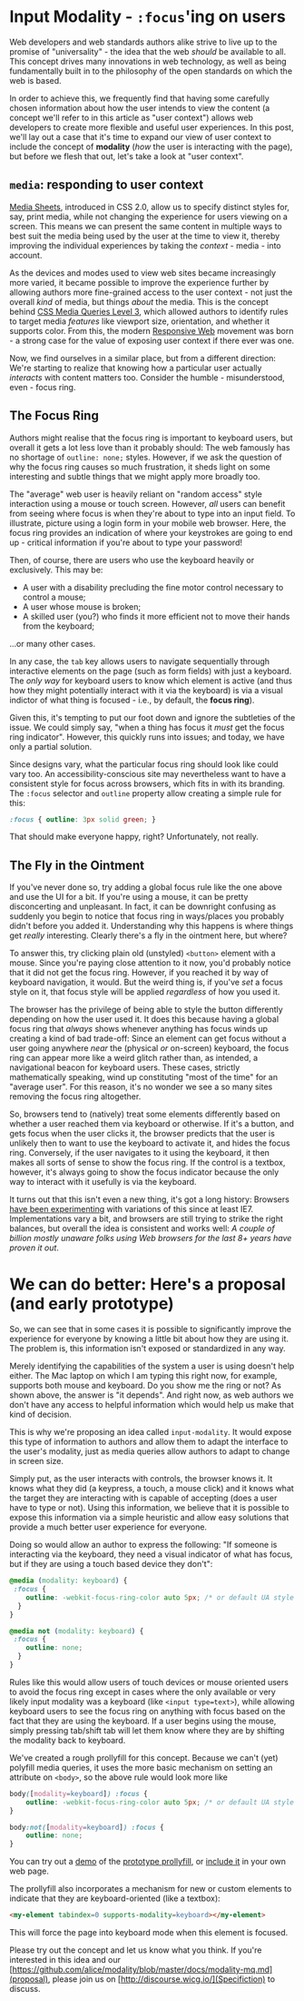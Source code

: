 # Input Modality - `:focus`'ing on users

Web developers and web standards authors alike strive to live up to the promise of "universality" - the idea that the web _should_ be available to all. This concept drives many innovations in web technology, as well as being fundamentally built in to the philosophy of the open standards on which the web is based.

In order to achieve this, we frequently find that having some carefully chosen information about how the user intends to view the content (a concept we'll refer to in this article as "user context") allows web developers to create more flexible and useful user experiences. In this post, we'll lay out a case that it's time to expand our view of user context to include the concept of __modality__ (_how_ the user is interacting with the page), but before we flesh that out, let's take a look at "user context".

## `media`: responding to user context
[Media Sheets](http://www.w3.org/TR/CSS21/media.html#media-sheets), introduced in CSS 2.0, allow us to specify distinct styles for, say, print media, while not changing the experience for users viewing on a screen. This means we can present the same content in multiple ways to best suit the media being used by the user at the time to view it, thereby improving the individual  experiences by taking the _context_ - media - into account.

As the devices and modes used to view web sites became increasingly more varied, it became possible to improve the experience further by allowing authors more fine-grained access to the user context - not just the overall _kind_ of media, but things _about_ the media. This is the concept behind [CSS Media Queries Level 3](http://www.w3.org/TR/css3-mediaqueries/), which allowed authors to identify rules to target media _features_ like viewport size, orientation, and whether it supports color. From this, the modern [Responsive Web](http://alistapart.com/article/responsive-web-design) movement was born - a strong case for the value of exposing user context if there ever was one.

Now, we find ourselves in a similar place, but from a different direction:  We're starting to realize that knowing how a particular user actually _interacts_ with content matters too. Consider the humble - misunderstood, even - focus ring.

## The Focus Ring
Authors might realise that the focus ring is important to keyboard users, but overall it gets a lot less love than it probably should: The web famously has no shortage of `outline: none;` styles. However, if we ask the question of why the focus ring causes so much frustration, it sheds light on some interesting and subtle things that we might apply more broadly too.

The "average" web user is heavily reliant on "random access" style interaction using a mouse or touch screen. However, _all_ users can benefit from seeing where focus is when they're about to type into an input field. To illustrate, picture using a login form in your mobile web browser. Here, the focus ring provides an indication of where your keystrokes are going to end up - critical information if you're about to type your password!

Then, of course, there are users who use the keyboard heavily or exclusively. This may be:
* A user with a disability precluding the fine motor control necessary to control a mouse;
* A user whose mouse is broken;
* A skilled user (you?) who finds it more efficient not to move their hands from the keyboard;

...or many other cases. 
 
In any case, the `tab` key allows users to navigate sequentially through interactive elements on the page (such as form fields) with just a keyboard. The _only way_ for keyboard users to know which element is active (and thus how they might potentially interact with it via the keyboard) is via a visual indictor of what thing is focused - i.e., by default, the __focus ring__).

Given this, it's tempting to put our foot down and ignore the subtleties of the issue.  We could simply say, "when a thing has focus it *must* get the focus ring indicator". However, this quickly runs into issues; and today, we have only a partial solution.

Since designs vary, what the particular focus ring should look like could vary too. An accessibility-conscious site may nevertheless want to have a consistent style for focus across browsers, which fits in with its branding. The `:focus` selector and `outline` property allow creating a simple rule for this:

```css
:focus { outline: 3px solid green; }
```

That should make everyone happy, right?  Unfortunately, not really.

## The Fly in the Ointment
If you've never done so, try adding a global focus rule like the one above and use the UI for a bit.  If you're using a mouse, it can be pretty disconcerting and unpleasant. In fact, it can be downright confusing as suddenly you begin to notice that focus ring in ways/places you probably didn't before you added it. Understanding why this happens is where things get _really_ interesting. Clearly there's a fly in the ointment here, but where?
 
To answer this, try clicking plain old (unstyled) `<button>` element with a mouse. Since you're paying close attention to it now, you'd probably notice that it did not get the focus ring. However, if you reached it by way of keyboard navigation, it would. But the weird thing is, if you've _set_ a focus style on it, that focus style will be applied _regardless_ of how you used it.

The browser has the privilege of being able to style the button differently depending on how the user used it. It does this because having a global focus ring that _always_ shows whenever anything has focus winds up creating a kind of bad trade-off: Since an element can get focus without a user going anywhere _near_ the (physical _or_ on-screen) keyboard, the focus ring can appear more like a weird glitch rather than, as intended, a navigational beacon for keyboard users. These cases, strictly mathematically speaking, wind up constituting "most of the time" for an "average user". For this reason, it's no wonder we see a so many sites removing the focus ring altogether.


So, browsers tend to (natively) treat some elements differently based on whether a user reached them via keyboard or otherwise. If it's a button, and gets focus when the user clicks it, the browser predicts that the user is unlikely then to want to use the keyboard to activate it, and hides the focus ring. Conversely, if the user navigates to it using the keyboard, it then makes all sorts of sense to show the focus ring. If the control is a textbox, however, it's always going to show the focus indicator because the only way to interact with it usefully is via the keyboard. 

It turns out that this isn't even a new thing, it's got a long history: Browsers [have been experimenting](https://bugzilla.mozilla.org/show_bug.cgi?id=377320) with variations of this since at least IE7. Implementations vary a bit, and browsers are still trying to strike the right balances, but overall the idea is consistent and works well: _A couple of billion mostly unaware folks using Web browsers for the last 8+ years have proven it out_.

# We can do better: Here's a proposal (and early prototype)
So, we can see that in some cases it is possible to significantly improve the experience for everyone by knowing a little bit about how they are using it. The problem is, this information isn't exposed or standardized in any way.

Merely identifying the capabilities of the system a user is using doesn't help either. The Mac laptop on which I am typing this right now, for example, supports both mouse and keyboard. Do you show me the ring or not?  As shown above, the answer is "it depends". And right now, as web authors we don't have any access to helpful information which would help us make that kind of decision.

This is why we're proposing an idea called `input-modality`. It would expose this type of information to authors and allow them to adapt the interface to the user's modality, just as media queries allow authors to adapt to change in screen size. 

Simply put, as the user interacts with controls, the browser knows it. It knows what they did (a keypress, a touch, a mouse click) and it knows what the target they are interacting with is capable of accepting (does a user have to type or not). Using this information, we believe that it is possible to expose this information via a simple heuristic and allow easy solutions that provide a much better user experience for everyone.

Doing so would allow an author to express the following: "If someone is interacting via the keyboard, they need a visual indicator of what has focus, but if they are using a touch based device they don't":
```css
@media (modality: keyboard) {
 :focus {
    outline: -webkit-focus-ring-color auto 5px; /* or default UA style of your choosing */
  }
}

@media not (modality: keyboard) {
 :focus {
    outline: none;
  }
}
```

Rules like this would allow users of touch devices or mouse oriented users to avoid the focus ring except in cases where the only available or very likely input modality was a keyboard (like `<input type=text>`), while allowing keyboard users to see the focus ring on anything with focus based on the fact that they are using the keyboard. If a user begins using the mouse, simply pressing tab/shift tab will let them know where they are by shifting the modality back to keyboard.

We've created a rough prollyfill for this concept. Because we can't (yet) polyfill media queries, it uses the more basic mechanism on setting an attribute on `<body>`, so the above rule would look more like
```css
body([modality=keyboard]) :focus {
    outline: -webkit-focus-ring-color auto 5px; /* or default UA style of your choosing */
}

body:not([modality=keyboard]) :focus {
    outline: none;
}
```

You can try out a [demo](http://alice.github.io/modality/demo/) of the [prototype prollyfill](https://github.com/alice/modality), or [include it](https://alice.github.io/modality/src/keyboard-modality.js) in your own web page.

The prollyfill also incorporates a mechanism for new or custom elements to indicate that they are keyboard-oriented (like a textbox):
```html
<my-element tabindex=0 supports-modality=keyboard></my-element>
```
This will force the page into keyboard mode when this element is focused.

Please try out the concept and let us know what you think.  If you're interested in this idea and our [https://github.com/alice/modality/blob/master/docs/modality-mq.md](proposal), please join us on [http://discourse.wicg.io/](Specifiction) to discuss.
